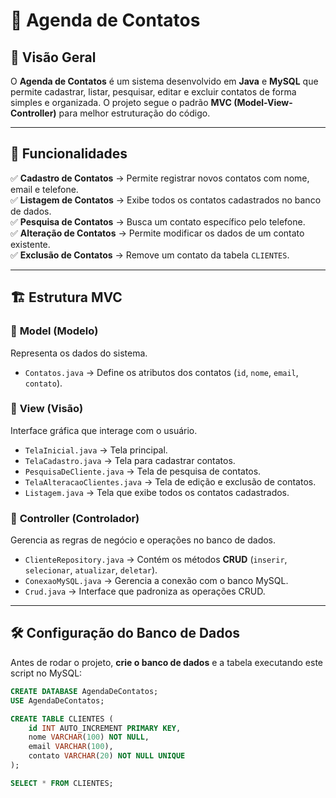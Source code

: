 # 📒 Agenda de Contatos

## 📌 Visão Geral
O **Agenda de Contatos** é um sistema desenvolvido em **Java** e **MySQL** que permite cadastrar, listar, pesquisar, editar e excluir contatos de forma simples e organizada. O projeto segue o padrão **MVC (Model-View-Controller)** para melhor estruturação do código.

---

## 🚀 Funcionalidades
✅ **Cadastro de Contatos** → Permite registrar novos contatos com nome, email e telefone.  
✅ **Listagem de Contatos** → Exibe todos os contatos cadastrados no banco de dados.  
✅ **Pesquisa de Contatos** → Busca um contato específico pelo telefone.  
✅ **Alteração de Contatos** → Permite modificar os dados de um contato existente.  
✅ **Exclusão de Contatos** → Remove um contato da tabela `CLIENTES`.  

---

## 🏗️ Estrutura MVC
### 📂 **Model (Modelo)**
Representa os dados do sistema.  
- `Contatos.java` → Define os atributos dos contatos (`id`, `nome`, `email`, `contato`).

### 📂 **View (Visão)**
Interface gráfica que interage com o usuário.  
- `TelaInicial.java` → Tela principal.  
- `TelaCadastro.java` → Tela para cadastrar contatos.  
- `PesquisaDeCliente.java` → Tela de pesquisa de contatos.  
- `TelaAlteracaoClientes.java` → Tela de edição e exclusão de contatos.  
- `Listagem.java` → Tela que exibe todos os contatos cadastrados.  

### 📂 **Controller (Controlador)**
Gerencia as regras de negócio e operações no banco de dados.  
- `ClienteRepository.java` → Contém os métodos **CRUD** (`inserir`, `selecionar`, `atualizar`, `deletar`).  
- `ConexaoMySQL.java` → Gerencia a conexão com o banco MySQL.  
- `Crud.java` → Interface que padroniza as operações CRUD.  

---

## 🛠️ Configuração do Banco de Dados
Antes de rodar o projeto, **crie o banco de dados** e a tabela executando este script no MySQL:

```sql
CREATE DATABASE AgendaDeContatos;
USE AgendaDeContatos;

CREATE TABLE CLIENTES (
    id INT AUTO_INCREMENT PRIMARY KEY,
    nome VARCHAR(100) NOT NULL,
    email VARCHAR(100),
    contato VARCHAR(20) NOT NULL UNIQUE
);

SELECT * FROM CLIENTES;
